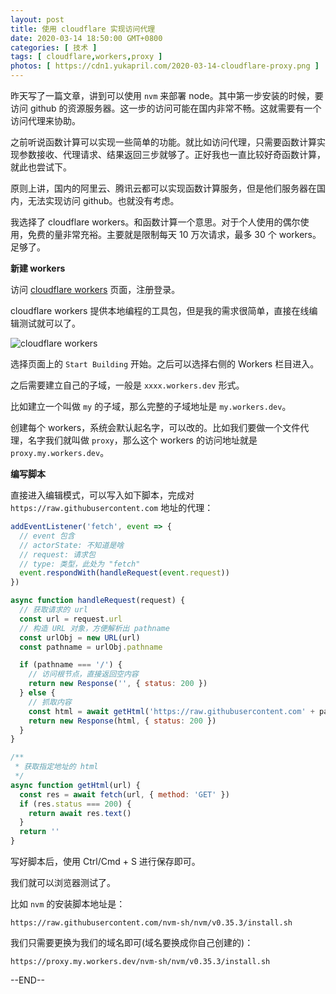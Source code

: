 ```yaml
---
layout: post
title: 使用 cloudflare 实现访问代理
date: 2020-03-14 18:50:00 GMT+0800
categories: [ 技术 ]
tags: [ cloudflare,workers,proxy ]
photos: [ https://cdn1.yukapril.com/2020-03-14-cloudflare-proxy.png ]
---
```


昨天写了一篇文章，讲到可以使用 `nvm` 来部署 node。其中第一步安装的时候，要访问 github 的资源服务器。这一步的访问可能在国内非常不畅。这就需要有一个访问代理来协助。

<!-- more -->

之前听说函数计算可以实现一些简单的功能。就比如访问代理，只需要函数计算实现参数接收、代理请求、结果返回三步就够了。正好我也一直比较好奇函数计算，就此也尝试下。

原则上讲，国内的阿里云、腾讯云都可以实现函数计算服务，但是他们服务器在国内，无法实现访问 github。也就没有考虑。

我选择了 cloudflare workers。和函数计算一个意思。对于个人使用的偶尔使用，免费的量非常充裕。主要就是限制每天 10 万次请求，最多 30 个 workers。足够了。

**新建 workers**

访问 [cloudflare workers](https://workers.cloudflare.com/) 页面，注册登录。

cloudflare workers 提供本地编程的工具包，但是我的需求很简单，直接在线编辑测试就可以了。

![cloudflare workers](https://cdn1.yukapril.com/2020-03-14-cloudflare-proxy.png)

选择页面上的 `Start Building` 开始。之后可以选择右侧的 Workers 栏目进入。

之后需要建立自己的子域，一般是 `xxxx.workers.dev` 形式。

比如建立一个叫做 `my` 的子域，那么完整的子域地址是 `my.workers.dev`。

创建每个 workers，系统会默认起名字，可以改的。比如我们要做一个文件代理，名字我们就叫做 `proxy`，那么这个 workers 的访问地址就是 `proxy.my.workers.dev`。

**编写脚本**

直接进入编辑模式，可以写入如下脚本，完成对 `https://raw.githubusercontent.com` 地址的代理：

```js
addEventListener('fetch', event => {
  // event 包含
  // actorState: 不知道是啥
  // request: 请求包
  // type: 类型，此处为 "fetch"
  event.respondWith(handleRequest(event.request))
})

async function handleRequest(request) {
  // 获取请求的 url
  const url = request.url
  // 构造 URL 对象，方便解析出 pathname
  const urlObj = new URL(url)
  const pathname = urlObj.pathname

  if (pathname === '/') {
    // 访问根节点，直接返回空内容
    return new Response('', { status: 200 })
  } else {
    // 抓取内容
    const html = await getHtml('https://raw.githubusercontent.com' + pathname)
    return new Response(html, { status: 200 })
  }
}

/**
 * 获取指定地址的 html
 */
async function getHtml(url) {
  const res = await fetch(url, { method: 'GET' })
  if (res.status === 200) {
    return await res.text()
  }
  return ''
}
```

写好脚本后，使用 <key>Ctrl</key>/<key>Cmd</key> + <key>S</key> 进行保存即可。

我们就可以浏览器测试了。

比如 `nvm` 的安装脚本地址是：

```
https://raw.githubusercontent.com/nvm-sh/nvm/v0.35.3/install.sh
```

我们只需要更换为我们的域名即可(域名要换成你自己创建的)：
```
https://proxy.my.workers.dev/nvm-sh/nvm/v0.35.3/install.sh
``` 

--END--
